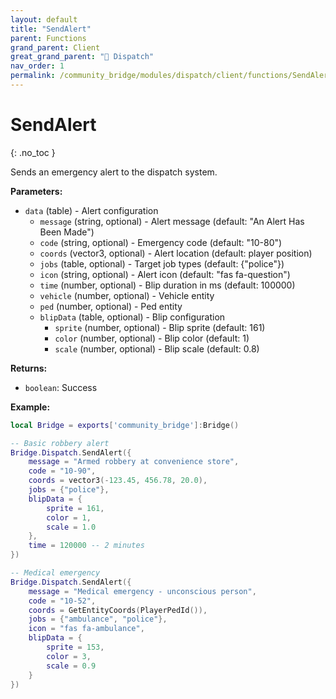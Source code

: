 ```yaml
---
layout: default
title: "SendAlert"
parent: Functions
grand_parent: Client
great_grand_parent: "🚨 Dispatch"
nav_order: 1
permalink: /community_bridge/modules/dispatch/client/functions/SendAlert/
---
```


# SendAlert
{: .no_toc }

Sends an emergency alert to the dispatch system.

**Parameters:**
- `data` (table) - Alert configuration
  - `message` (string, optional) - Alert message (default: "An Alert Has Been Made")
  - `code` (string, optional) - Emergency code (default: "10-80")
  - `coords` (vector3, optional) - Alert location (default: player position)
  - `jobs` (table, optional) - Target job types (default: {"police"})
  - `icon` (string, optional) - Alert icon (default: "fas fa-question")
  - `time` (number, optional) - Blip duration in ms (default: 100000)
  - `vehicle` (number, optional) - Vehicle entity
  - `ped` (number, optional) - Ped entity
  - `blipData` (table, optional) - Blip configuration
    - `sprite` (number, optional) - Blip sprite (default: 161)
    - `color` (number, optional) - Blip color (default: 1)
    - `scale` (number, optional) - Blip scale (default: 0.8)

**Returns:**
- `boolean`: Success

**Example:**
```lua
local Bridge = exports['community_bridge']:Bridge()

-- Basic robbery alert
Bridge.Dispatch.SendAlert({
    message = "Armed robbery at convenience store",
    code = "10-90",
    coords = vector3(-123.45, 456.78, 20.0),
    jobs = {"police"},
    blipData = {
        sprite = 161,
        color = 1,
        scale = 1.0
    },
    time = 120000 -- 2 minutes
})

-- Medical emergency
Bridge.Dispatch.SendAlert({
    message = "Medical emergency - unconscious person",
    code = "10-52",
    coords = GetEntityCoords(PlayerPedId()),
    jobs = {"ambulance", "police"},
    icon = "fas fa-ambulance",
    blipData = {
        sprite = 153,
        color = 3,
        scale = 0.9
    }
})
```
